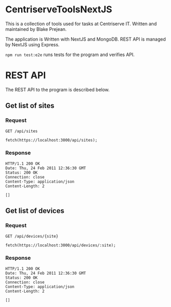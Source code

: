 # CentriserveToolsNextJS

This is a collection of tools used for tasks at Centriserve IT. Written
and maintained by Blake Prejean.

The application is Written with NextJS and MongoDB. REST API is managed
by NextJS using Express.

`npm run test:e2e` runs tests for the program and verifies API.

# REST API

The REST API to the program is described below.

## Get list of sites

### Request

`GET /api/sites`

    fetch(https://localhost:3000/api/sites);

### Response

    HTTP/1.1 200 OK
    Date: Thu, 24 Feb 2011 12:36:30 GMT
    Status: 200 OK
    Connection: close
    Content-Type: application/json
    Content-Length: 2

    []

## Get list of devices

### Request

`GET /api/devices/{site}`

    fetch(https://localhost:3000/api/devices/:site);

### Response

    HTTP/1.1 200 OK
    Date: Thu, 24 Feb 2011 12:36:30 GMT
    Status: 200 OK
    Connection: close
    Content-Type: application/json
    Content-Length: 2

    []